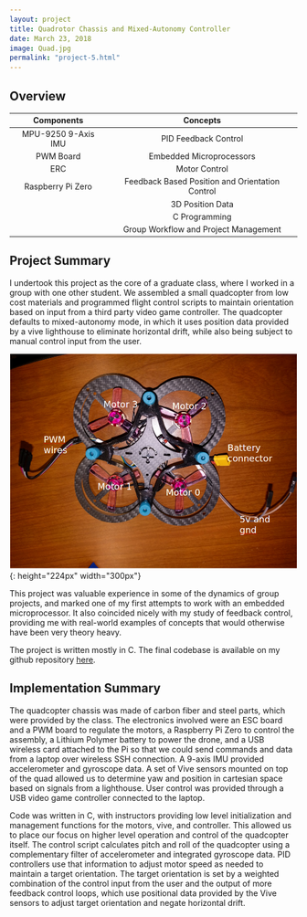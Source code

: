 ```yaml
---
layout: project
title: Quadrotor Chassis and Mixed-Autonomy Controller
date: March 23, 2018
image: Quad.jpg
permalink: "project-5.html"
---
```


## Overview

|Components                     |Concepts|
|:-----------------------------:|:----:|
|    MPU-9250 9-Axis IMU    |  PID Feedback Control  |
|    PWM Board  |    Embedded Microprocessors  |
|    ERC      |    Motor Control  |
|    Raspberry Pi Zero    |    Feedback Based Position and Orientation Control  |
|                               |  3D Position Data  |
||    C Programming  |
||  Group Workflow and Project Management  |



<!--
Todo:
    Gif of the copter flying in section 1
    Move chassis photo to section 2
    Gif of copter testing in section 2
    Not sure just what to put in section 3 yet
-->


## Project Summary

I undertook this project as the core of a graduate class, where I worked in a group with one other student. We assembled a small quadcopter from low cost materials and programmed flight control scripts to maintain orientation based on input from a third party video game controller. The quadcopter defaults to mixed-autonomy mode, in which it uses position data provided by a vive lighthouse to eliminate horizontal drift, while also being subject to manual control input from the user.

![Chassis](../public/images/Chassis.png){: height="224px" width="300px"}

This project was valuable experience in some of the dynamics of group projects, and marked one of my first attempts to work with an embedded microprocessor. It also coincided nicely with my study of feedback control, providing me with real-world examples of concepts that would otherwise have been very theory heavy.


The project is written mostly in C. The final codebase is available on my github repository [here](https://github.com/idtx314/ME-495-Quadcopter).


## Implementation Summary
The quadcopter chassis was made of carbon fiber and steel parts, which were provided by the class. The electronics involved were an ESC board and a PWM board to regulate the motors, a Raspberry Pi Zero to control the assembly, a Lithium Polymer battery to power the drone, and a USB wireless card attached to the Pi so that we could send commands and data from a laptop over wireless SSH connection. A 9-axis IMU provided accelerometer and gyroscope data. A set of Vive sensors mounted on top of the quad allowed us to determine yaw and position in cartesian space based on signals from a lighthouse. User control was provided through a USB video game controller connected to the laptop.

Code was written in C, with instructors providing low level initialization and management functions for the motors, vive, and controller. This allowed us to place our focus on higher level operation and control of the quadcopter itself. The control script calculates pitch and roll of the quadcopter using a complementary filter of accelerometer and integrated gyroscope data. PID controllers use that information to adjust motor speed as needed to maintain a target orientation. The target orientation is set by a weighted combination of the control input from the user and the output of more feedback control loops, which use positional data provided by the Vive sensors to adjust target orientation and negate horizontal drift.

